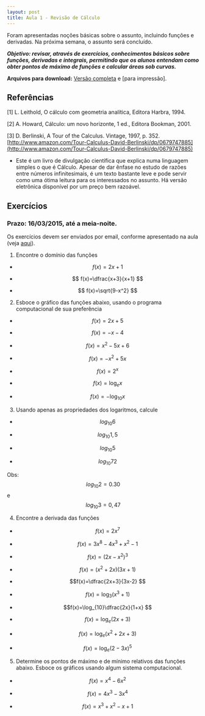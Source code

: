 ```yaml
---
layout: post
title: Aula 1 - Revisão de Cálculo
---
```


Foram apresentadas noções básicas sobre o assunto, incluindo funções e
derivadas. Na próxima semana, o assunto será concluído.

**_Objetivo: revisar, através de exercícios, conhecimentos básicos sobre funções,  derivadas e integrais, permitindo que os alunos entendam como obter pontos de máximo de funções e calcular áreas sob curvas._**

**Arquivos para download:** [Versão completa](https://github.com/augusto-garcia/Biometria-de-Marcadores/blob/gh-pages/pdfs/aula1.pdf) e [para impressão].


## Referências

[1] L. Leithold, O cálculo com geometria analítica, Editora Harbra, 1994.

[2] A. Howard, Cálculo: um novo horizonte, 1 ed., Editora Bookman, 2001.

[3] D. Berlinski, A Tour of the Calculus. Vintage, 1997, p. 352. [http://www.amazon.com/Tour-Calculus-David-Berlinski/dp/0679747885](http://www.amazon.com/Tour-Calculus-David-Berlinski/dp/0679747885)

- Este é um livro de divulgação científica que explica numa linguagem
simples o que é Cálculo. Apesar de dar ênfase no estudo de
razões entre números infinitesimais, é um texto bastante leve e
pode servir como uma ótima leitura para os interessados no
assunto. Há versão eletrônica disponível por um preço bem
razoável.

## Exercícios

### Prazo: 16/03/2015, até a meia-noite.

Os exercícios devem ser enviados por email, conforme apresentado na
aula (veja
[aqui](http://augusto-garcia.github.io/Biometria-de-Marcadores-Introduction/#21)).

1) Encontre o domínio das funções

- $$ f(x)=2x+1 $$

- $$ f(x)=\dfrac{x+3}{x+1} $$

- $$ f(x)=\sqrt{9-x^2} $$

2) Esboce o gráfico das funções abaixo, usando o programa
computacional de sua preferência

- $$f(x)=2x+5 $$

- $$f(x)=-x-4 $$

- $$f(x)=x^2-5x+6 $$

- $$f(x)=-x^2+5x $$

- $$f(x)=2^x $$

- $$f(x)=\log_e x $$

- $$f(x)=-\log_{10} x $$


3) Usando apenas as propriedades dos logaritmos, calcule

- $$log_{10}6 $$

- $$log_{10}1,5 $$

- $$log_{10}5 $$

- $$log_{10}72 $$

Obs: $$log_{10}2=0.30$$ e  $$log_{10}3=0,47$$

4) Encontre a derivada das funções

- $$f(x)=2x^7 $$

- $$f(x)=3x^8-4x^3+x^2-1 $$

- $$f(x)=(2x-x^2)^3 $$

- $$f(x)=(x^2+2x)(3x+1) $$

- $$f(x)=\dfrac{2x+3}{3x-2} $$

- $$f(x)=\log_3(x^3+1) $$

- $$f(x)=\log_{10}\dfrac{2x}{1+x} $$

- $$f(x)=\log_e(2x+3) $$

- $$f(x)=\log_e(x^2+2x+3) $$

- $$f(x)=\log_e(2-3x)^5 $$

5) Determine os pontos de máximo e de mínimo relativos das funções abaixo. Esboce os gráficos usando algum sistema computacional.

- $$f(x)=x^4-6x^2 $$

- $$f(x)=4x^3-3x^4 $$

- $$f(x)=x^3+x^2-x+1 $$
